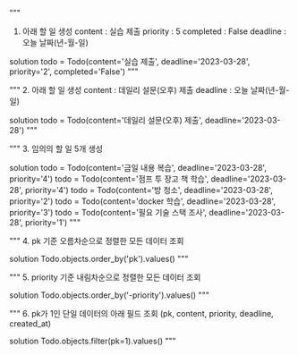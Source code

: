 

"""
1. 아래 할 일 생성
content : 실습 제출
priority : 5
completed : False
deadline : 오늘 날짜(년-월-일)

solution
todo = Todo(content='실습 제출', deadline='2023-03-28', priority='2', completed='False')
"""

"""
2. 아래 할 일 생성
content : 데일리 설문(오후) 제출
deadline : 오늘 날짜(년-월-일)

solution
todo = Todo(content='데일리 설문(오후) 제출', deadline='2023-03-28')
"""

"""
3. 임의의 할 일 5개 생성

solution
todo = Todo(content='금일 내용 복습', deadline='2023-03-28', priority='4')
todo = Todo(content='점프 투 장고 책 학습', deadline='2023-03-28', priority='4')
todo = Todo(content='방 청소', deadline='2023-03-28', priority='2')
todo = Todo(content='docker 학습', deadline='2023-03-28', priority='3')
todo = Todo(content='필요 기술 스택 조사', deadline='2023-03-28', priority='1')
"""

"""
4. pk 기준 오름차순으로 정렬한 모든 데이터 조회

solution
Todo.objects.order_by('pk').values()
"""

"""
5. priority 기준 내림차순으로 정렬한 모든 데이터 조회

solution
Todo.objects.order_by('-priority').values()
"""

"""
6. pk가 1인 단일 데이터의 아래 필드 조회
(pk, content, priority, deadline, created_at)

solution
Todo.objects.filter(pk=1).values()
"""